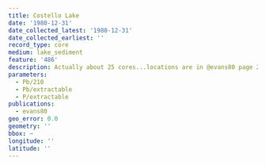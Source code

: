 ```yaml
---
title: Costello Lake
date: '1980-12-31'
date_collected_latest: '1980-12-31'
date_collected_earliest: ''
record_type: core
medium: lake_sediment
feature: '486'
description: Actually about 25 cores...locations are in @evans80 page 23b
parameters:
  - Pb/210
  - Pb/extractable
  - P/extractable
publications:
  - evans80
geo_error: 0.0
geometry: ''
bbox: ~
longitude: ''
latitude: ''
---
```

